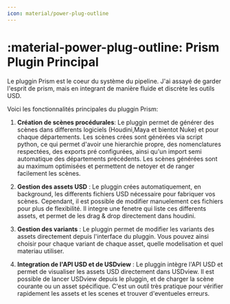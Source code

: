 ```yaml
---
icon: material/power-plug-outline
---
```


# :material-power-plug-outline: Prism Plugin Principal

Le pluggin Prism est le coeur du système du pipeline. J'ai assayé de garder l'esprit de prism, mais en integrant de manière fluide et discrète les outils USD.

Voici les fonctionnalités principales du pluggin Prism:

1. **Création de scènes procédurales**: Le pluggin permet de générer des scènes dans differents logiciels (Houdini,Maya et bientot Nuke) et pour chaque départements. Les scènes crées sont générées via script python, ce qui permet d'avoir une hierarchie propre, des nomenclatures respectées, des exports pré configurées, ainsi qu'un import semi automatique des départements précédents. Les scènes générées sont au maximum optimisées et permettent de netoyer et de ranger facilement les scènes.

2. **Gestion des assets USD** : Le pluggin crées automatiquement, en background, les differents fichiers USD nécessaire pour fabriquer vos scènes. Cependant, il est possible de modifier manuelement ces fichiers pour plus de flexibilité. Il integre une fenetre qui liste ces differents assets, et permet de les drag & drop directement dans houdini.

3. **Gestion des variants** : Le pluggin permet de modifier les variants des assets directement depuis l'interface du pluggin. Vous pouvez ainsi choisir pour chaque variant de chaque asset, quelle modelisation et quel materiau utiliser.

4. **Integration de l'API USD et de USDview** : Le pluggin intègre l'API USD et permet de visualiser les assets USD directement dans USDview. Il est possible de lancer USDview depuis le pluggin, et de charger la scène courante ou un asset spécifique. C'est un outil très pratique pour vérifier rapidement les assets et les scenes et trouver d'eventueles erreurs.